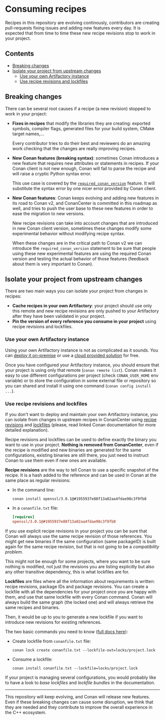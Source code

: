 # Consuming recipes

Recipes in this repository are evolving continously, contributors are creating pull-requests
fixing issues and adding new features every day. It is expected that from time to time these
new recipe revisions stop to work in your project.

<!-- toc -->
## Contents

  * [Breaking changes](#breaking-changes)
  * [Isolate your project from upstream changes](#isolate-your-project-from-upstream-changes)
    * [Use your own Artifactory instance](#use-your-own-artifactory-instance)
    * [Use recipe revisions and lockfiles](#use-recipe-revisions-and-lockfiles)<!-- endToc -->

## Breaking changes

There can be several root causes if a recipe (a new revision) stopped to work in your project:

 * **Fixes in recipes** that modify the libraries they are creating: exported symbols,
   compiler flags, generated files for your build system, CMake target names,...
   
   Every contributor tries to do their best and reviewers do an amazing work checking that the
   changes are really improving recipes.

 * **New Conan features (breaking syntax)**: sometimes Conan introduces a new feature that
   requires new attributes or statements in recipes. If your Conan client is not new enough,
   Conan will fail to parse the recipe and will raise a cryptic Python syntax error.

   This use case is covered by the [`required_conan_version`](https://docs.conan.io/en/latest/reference/conanfile/other.html?highlight=required_conan_version#requiring-a-conan-version-for-the-recipe) feature. It will
   substitute the syntax error by one nicer error provided by Conan client.

 * **New Conan features**: Conan keeps evolving and adding new features in its road to Conan v2,
   and ConanCenter is committed in this roadmap as well, and tries to push the user base to these
   new features in order to ease the migration to new versions.

   New recipe revisions can take into account changes that are introduced in new Conan client
   version, sometimes these changes modify some experimental behavior without modifying recipe syntax.

   When these changes are in the critical path to Conan v2 we can introduce the 
   `required_conan_version` statement to be sure that people using these new experimental
   features are using the required Conan version and testing the actual behavior of those
   features (feedback about them is very important to Conan).


## Isolate your project from upstream changes

There are two main ways you can isolate your project from changes in recipes:

 * **Cache recipes in your own Artifactory**: your project should use only this remote and
   new recipe revisions are only pushed to your Artifactory after they have been validated
   in your project.
 * **Pin the version of every reference you consume in your project** using recipe revisions
   and lockfiles. 


### Use your own Artifactory instance

Using your own Artifactory instance is not as complicated as it sounds. You can [deploy it
on-premise](https://conan.io/downloads.html) or use a [cloud provided solution](https://jfrog.com/start-free/?isConan=true) for free.

Once you have configured your Artifactory instance, you should ensure that your project is 
using only that remote (`conan remote list`). Conan makes it easy to use different configurations
per project (check `CONAN_USER_HOME` env variable) or to store the configuration in some external
file or repository so you can shared and install it using one command (`conan config install ...`).


### Use recipe revisions and lockfiles

If you don't want to deploy and maintain your own Artifactory instance, you can isolate from
changes in upstream recipes in ConanCenter using [recipe revisions](https://docs.conan.io/en/latest/versioning/revisions.html) and [lockfiles](https://docs.conan.io/en/latest/versioning/lockfiles.html) (please, read linked Conan documentation for more detailed
explanation).

Recipe revisions and lockfiles can be used to define exactly the binary you want to use in
your project. **Nothing is removed from ConanCenter**, even if the recipe is modified and new
binaries are generated for the same configurations, existing binaries are still there, you
just need to instruct Conan to use them even if new ones are available.

**Recipe revisions** are the way to tell Conan to use a specific snapshot of the recipe. It
is a hash added to the reference and can be used in Conan at the same place as regular
revisions:

 * In the command line:
   ```
   conan install openssl/3.0.1@#1955937e88f13a02aa4fdae98c3f9fb8
   ```

 * In a `conanfile.txt` file:

   ```ini
   [requires]
   openssl/3.0.1@#1955937e88f13a02aa4fdae98c3f9fb8
   ```

If you use explicit recipe revisions in your project you can be sure that Conan will always use
the same recipe revision of those references. You might get new binaries if the same
configuration (same packageID) is built again for the same recipe revision, but that is not
going to be a _compatibility problem_.

This might not be enough for some projects, where you want
to be sure nothing is modified, not just the revisions you are listing explicitly but also any
other transitive dependency, this is what lockfiles are for.

**Lockfiles** are files where all the information about requirements is written: recipe
revisions, package IDs and package revisions. You can create a lockfile with all the
dependencies for your project once you are happy with them, and use that same lockfile
with every Conan command. Conan will always build the same graph (the locked one) and
will always retrieve the same recipes and binaries.

Then, it would be up to you to generate a new lockfile if you want to introduce new revisions
for existing references.

The two basic commands you need to know ([full docs here](https://docs.conan.io/en/latest/versioning/lockfiles.html)):

 * Create lockfile from `conanfile.txt` file:

   ```
   conan lock create conanfile.txt --lockfile-out=locks/project.lock
   ```

 * Consume a lockfile:

   ```
   conan install conanfile.txt --lockfile=locks/project.lock
   ```

If your project is managing several configurations, you would probably like to have a look to
_base lockfiles_ and _lockfile bundles_ in the documentation.


---

This repository will keep evolving, and Conan will release new features. Even if these breaking
changes can cause some disruption, we think that they are needed and they contribute
to improve the overall experience in the C++ ecosystem.

